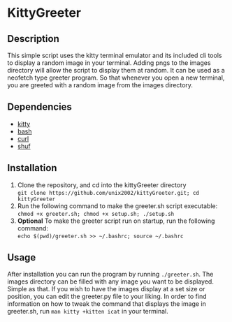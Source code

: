 # KittyGreeter

## Description
This simple script uses the kitty terminal emulator and its included cli tools to display a random image in your terminal.
Adding pngs to the images directory will allow the script to display them at random. It can be used as a neofetch type greeter program.
So that whenever you open a new terminal, you are greeted with a random image from the images directory.

## Dependencies
- [kitty](https://sw.kovidgoyal.net/kitty/index.html)
- [bash](https://www.gnu.org/software/bash/)
- [curl](https://curl.se/)
- [shuf](https://www.gnu.org/software/coreutils/manual/html_node/shuf-invocation.html)

## Installation
1. Clone the repository, and cd into the kittyGreeter directory\
```git clone https://github.com/unix2002/kittyGreeter.git; cd kittyGreeter```
2. Run the following command to make the greeter.sh script executable:\
```chmod +x greeter.sh; chmod +x setup.sh; ./setup.sh```
3. **Optional** To make the greeter script run on startup, run the following command:\
```echo $(pwd)/greeter.sh >> ~/.bashrc; source ~/.bashrc```

## Usage
After installation you can run the program  by running ```./greeter.sh```. The images directory can be filled with any image you want to be displayed.
Simple as that. If you wish to have the images display at a set size or position, you can edit the greeter.py file to your liking.
In order to find information on how to tweak the command that displays the image in greeter.sh, run ```man kitty +kitten icat``` in your terminal.
